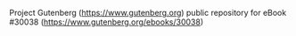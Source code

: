 Project Gutenberg (https://www.gutenberg.org) public repository for eBook #30038 (https://www.gutenberg.org/ebooks/30038)
